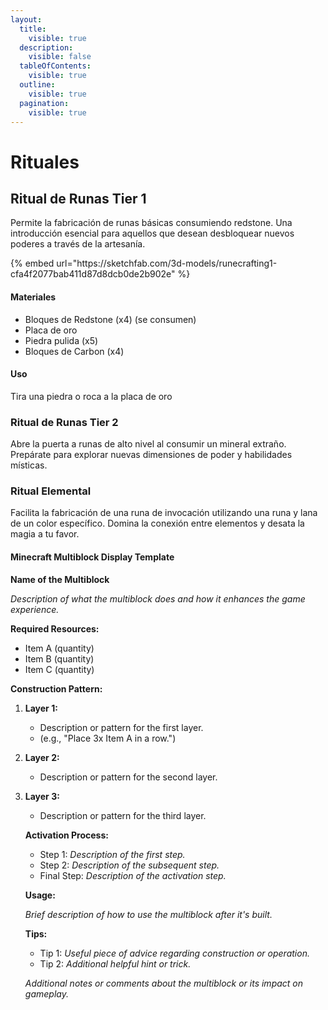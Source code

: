 ```yaml
---
layout:
  title:
    visible: true
  description:
    visible: false
  tableOfContents:
    visible: true
  outline:
    visible: true
  pagination:
    visible: true
---
```


# Rituales

## Ritual de Runas Tier 1

Permite la fabricación de runas básicas consumiendo redstone. Una introducción esencial para aquellos que desean desbloquear nuevos poderes a través de la artesanía.

{% embed url="https\://sketchfab.com/3d-models/runecrafting1-cfa4f2077bab411d87d8dcb0de2b902e" %}

#### Materiales

- Bloques de Redstone (x4) (se consumen)
- Placa de oro
- Piedra pulida (x5)
- Bloques de Carbon (x4)

#### Uso

Tira una piedra o roca a la placa de oro

### Ritual de Runas Tier 2

Abre la puerta a runas de alto nivel al consumir un mineral extraño. Prepárate para explorar nuevas dimensiones de poder y habilidades místicas.

### Ritual Elemental

Facilita la fabricación de una runa de invocación utilizando una runa y lana de un color específico. Domina la conexión entre elementos y desata la magia a tu favor.

#### Minecraft Multiblock Display Template

**Name of the Multiblock**

_Description of what the multiblock does and how it enhances the game experience._

**Required Resources:**

- Item A (quantity)
- Item B (quantity)
- Item C (quantity)

**Construction Pattern:**

1. **Layer 1:**
   - Description or pattern for the first layer.
   - (e.g., "Place 3x Item A in a row.")
2. **Layer 2:**
   - Description or pattern for the second layer.
3. **Layer 3:**

   - Description or pattern for the third layer.

   **Activation Process:**

   - Step 1: _Description of the first step._
   - Step 2: _Description of the subsequent step._
   - Final Step: _Description of the activation step._

   **Usage:**

   _Brief description of how to use the multiblock after it's built._

   **Tips:**

   - Tip 1: _Useful piece of advice regarding construction or operation._
   - Tip 2: _Additional helpful hint or trick._

   _Additional notes or comments about the multiblock or its impact on gameplay._
